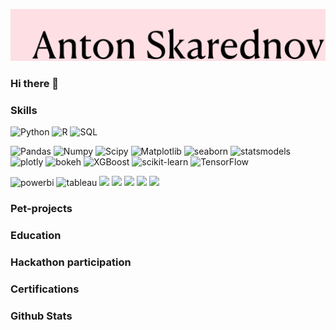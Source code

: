 ![](https://github.com/remarkASS97/remarkASS97/blob/main/ass.png)
### Hi there 👋
### Skills 
![Python](https://img.shields.io/badge/-Python-090909?style=for-the-badge&logo=python)
![R](https://img.shields.io/badge/-R-090909?style=for-the-badge&logo=r)
![SQL](https://img.shields.io/badge/-SQL-090909?style=for-the-badge&logo=mysql)

![Pandas](https://img.shields.io/badge/-Pandas-090909?style=for-the-badge&logo=pandas)
![Numpy](https://img.shields.io/badge/-Numpy-090909?style=for-the-badge&logo=Numpy)
![Scipy](https://img.shields.io/badge/-Scipy-090909?style=for-the-badge&logo=Scipy)
![Matplotlib](https://img.shields.io/badge/-Matplotlib-090909?style=for-the-badge&logo=Matplotlib)
![seaborn](https://img.shields.io/badge/-seaborn-090909?style=for-the-badge&logo=seaborn)
![statsmodels](https://img.shields.io/badge/-statsmodels-090909?style=for-the-badge&logo=statsmodels)
![plotly](https://img.shields.io/badge/-plotly-090909?style=for-the-badge&logo=plotly)
![bokeh](https://img.shields.io/badge/-bokeh-090909?style=for-the-badge&logo=bokeh)
![XGBoost](https://img.shields.io/badge/-XGBoost-090909?style=for-the-badge&logo=XGBoost)
![scikit-learn](https://img.shields.io/badge/-scikit-learn-090909?style=for-the-badge&logo=Scikit-learn)
![TensorFlow](https://img.shields.io/badge/-TensorFlow-090909?style=for-the-badge&logo=tensorflow)

![powerbi](https://img.shields.io/badge/-powerbi-090909?style=for-the-badge&logo=powerbi)
![tableau](https://img.shields.io/badge/-tableau-090909?style=for-the-badge&logo=tableau)
![](https://img.shields.io/badge/--090909?style=for-the-badge&logo=)
![](https://img.shields.io/badge/--090909?style=for-the-badge&logo=)
![](https://img.shields.io/badge/--090909?style=for-the-badge&logo=)
![](https://img.shields.io/badge/--090909?style=for-the-badge&logo=)
![](https://img.shields.io/badge/--090909?style=for-the-badge&logo=)

### Pet-projects 

### Education 


### Hackathon participation 

### Certifications 

### Github Stats 
